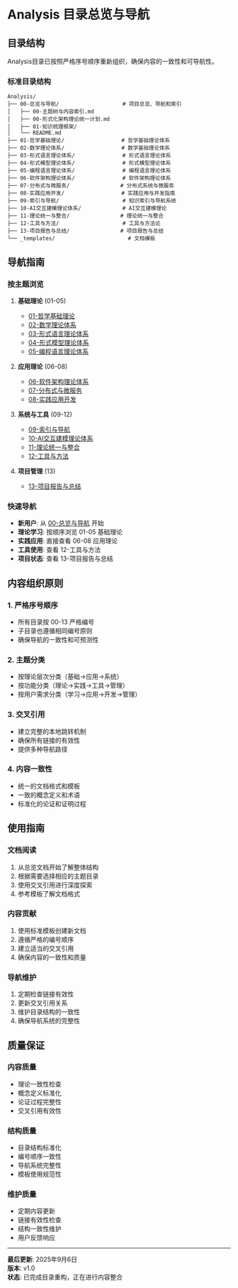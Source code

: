 # Analysis 目录总览与导航

## 目录结构

Analysis目录已按照严格序号顺序重新组织，确保内容的一致性和可导航性。

### 标准目录结构

```text
Analysis/
├── 00-总览与导航/                    # 项目总览、导航和索引
│   ├── 00-主题树与内容索引.md
│   ├── 00-形式化架构理论统一计划.md
│   ├── 01-知识梳理框架/
│   └── README.md
├── 01-哲学基础理论/                  # 哲学基础理论体系
├── 02-数学理论体系/                  # 数学基础理论体系
├── 03-形式语言理论体系/               # 形式语言理论体系
├── 04-形式模型理论体系/               # 形式模型理论体系
├── 05-编程语言理论体系/               # 编程语言理论体系
├── 06-软件架构理论体系/               # 软件架构理论体系
├── 07-分布式与微服务/                # 分布式系统与微服务
├── 08-实践应用开发/                  # 实践应用与开发指南
├── 09-索引与导航/                    # 知识索引与导航系统
├── 10-AI交互建模理论体系/             # AI交互建模理论
├── 11-理论统一与整合/                # 理论统一与整合
├── 12-工具与方法/                    # 工具与方法论
├── 13-项目报告与总结/                # 项目报告与总结
└── _templates/                       # 文档模板
```

## 导航指南

### 按主题浏览

1. **基础理论** (01-05)
   - [01-哲学基础理论](../01-哲学基础理论/README.md)
   - [02-数学理论体系](../02-数学理论体系/README.md)
   - [03-形式语言理论体系](../03-形式语言理论体系/README.md)
   - [04-形式模型理论体系](../04-形式模型理论体系/README.md)
   - [05-编程语言理论体系](../05-编程语言理论体系/README.md)

2. **应用理论** (06-08)
   - [06-软件架构理论体系](../06-软件架构理论体系/README.md)
   - [07-分布式与微服务](../07-分布式与微服务/README.md)
   - [08-实践应用开发](../08-实践应用开发/README.md)

3. **系统与工具** (09-12)
   - [09-索引与导航](../09-索引与导航/README.md)
   - [10-AI交互建模理论体系](../10-AI交互建模理论体系/README.md)
   - [11-理论统一与整合](../11-理论统一与整合/README.md)
   - [12-工具与方法](../12-工具与方法/README.md)

4. **项目管理** (13)
   - [13-项目报告与总结](../13-项目报告与总结/README.md)

### 快速导航

- **新用户**: 从 [00-总览与导航](.) 开始
- **理论学习**: 按顺序浏览 01-05 基础理论
- **实践应用**: 直接查看 06-08 应用理论
- **工具使用**: 查看 12-工具与方法
- **项目状态**: 查看 13-项目报告与总结

## 内容组织原则

### 1. 严格序号顺序

- 所有目录按 00-13 严格编号
- 子目录也遵循相同编号原则
- 确保导航的一致性和可预测性

### 2. 主题分类

- 按理论层次分类（基础→应用→系统）
- 按功能分类（理论→实践→工具→管理）
- 按用户需求分类（学习→应用→开发→管理）

### 3. 交叉引用

- 建立完整的本地跳转机制
- 确保所有链接的有效性
- 提供多种导航路径

### 4. 内容一致性

- 统一的文档格式和模板
- 一致的概念定义和术语
- 标准化的论证和证明过程

## 使用指南

### 文档阅读

1. 从总览文档开始了解整体结构
2. 根据需要选择相应的主题目录
3. 使用交叉引用进行深度探索
4. 参考模板了解文档格式

### 内容贡献

1. 使用标准模板创建新文档
2. 遵循严格的编号顺序
3. 建立适当的交叉引用
4. 确保内容的一致性和质量

### 导航维护

1. 定期检查链接有效性
2. 更新交叉引用关系
3. 维护目录结构的一致性
4. 确保导航系统的完整性

## 质量保证

### 内容质量

- 理论一致性检查
- 概念定义标准化
- 论证过程完整性
- 交叉引用有效性

### 结构质量

- 目录结构标准化
- 编号顺序一致性
- 导航系统完整性
- 模板使用规范性

### 维护质量

- 定期内容更新
- 链接有效性检查
- 结构一致性维护
- 用户反馈响应

---

**最后更新**: 2025年9月6日  
**版本**: v1.0  
**状态**: 已完成目录重构，正在进行内容整合
